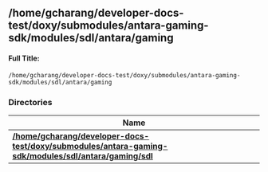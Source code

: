

## /home/gcharang/developer-docs-test/doxy/submodules/antara-gaming-sdk/modules/sdl/antara/gaming

#### Full Title:
```
/home/gcharang/developer-docs-test/doxy/submodules/antara-gaming-sdk/modules/sdl/antara/gaming
```





### Directories

| Name           |
| -------------- |
| **[/home/gcharang/developer-docs-test/doxy/submodules/antara-gaming-sdk/modules/sdl/antara/gaming/sdl](Files/dir_3bf5e02a5d906a807d84a6633edcc5e8.md#dir-/home/gcharang/developer-docs-test/doxy/submodules/antara-gaming-sdk/modules/sdl/antara/gaming/sdl)**  |






















